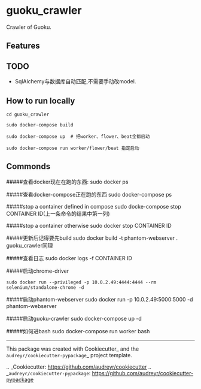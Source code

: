 # guoku_crawler

Crawler of Guoku.


Features
--------

TODO
--------

* SqlAlchemy与数据库自动匹配,不需要手动改model.


How to run locally
--------

    cd guoku_crawler
    
    sudo docker-compose build
    
    sudo docker-compose up  # 把worker、flower、beat全都启动
    
    sudo docker-compose run worker/flower/beat 指定启动


Commonds
--------

#####查看docker现在在跑的东西:
    sudo docker ps
    
#####查看docker-compose正在跑的东西
    sudo docker-compose ps
    
#####stop a container defined in compose
    sudo docke-compose stop CONTAINER ID(上一条命令的结果中第一列)
    
#####stop a container otherwise
    sudo docker stop CONTAINER ID

#####更新后记得要先build
    sudo docker build -t phantom-webserver .
    guoku_crawler同理

#####查看日志
    sudo docker logs -f CONTAINER ID

#####启动chrome-driver

    sudo docker run --privileged -p 10.0.2.49:4444:4444 --rm selenium/standalone-chrome -d
    
#####启动phantom-webserver
    sudo docker run -p 10.0.2.49:5000:5000 -d phantom-webserver
    
#####启动guoku-crawler
    sudo docker-compose up -d
    
#####如何进bash
    sudo docker-compose run worker bash
    
    
---    
This package was created with Cookiecutter_ and the `audreyr/cookiecutter-pypackage`_ project template.

.. _Cookiecutter: https://github.com/audreyr/cookiecutter
.. _`audreyr/cookiecutter-pypackage`: https://github.com/audreyr/cookiecutter-pypackage
